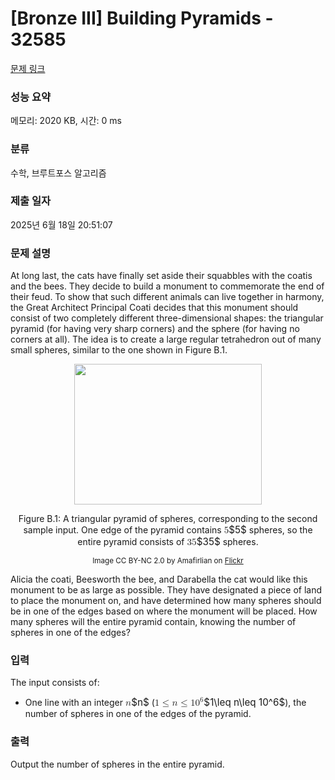 # [Bronze III] Building Pyramids - 32585 

[문제 링크](https://www.acmicpc.net/problem/32585) 

### 성능 요약

메모리: 2020 KB, 시간: 0 ms

### 분류

수학, 브루트포스 알고리즘

### 제출 일자

2025년 6월 18일 20:51:07

### 문제 설명

<p>At long last, the cats have finally set aside their squabbles with the coatis and the bees. They decide to build a monument to commemorate the end of their feud. To show that such different animals can live together in harmony, the Great Architect Principal Coati decides that this monument should consist of two completely different three-dimensional shapes: the triangular pyramid (for having very sharp corners) and the sphere (for having no corners at all). The idea is to create a large regular tetrahedron out of many small spheres, similar to the one shown in Figure B.1.</p>

<p style="text-align: center;"><img alt="" src="https://upload.acmicpc.net/1fa91653-a93c-429a-ac21-e0a114ccfcdb/-/preview/" style="width: 300px; height: 225px;"></p>

<p style="text-align: center;">Figure B.1: A triangular pyramid of spheres, corresponding to the second sample input. One edge of the pyramid contains <mjx-container class="MathJax" jax="CHTML" style="font-size: 109%; position: relative;"><mjx-math class="MJX-TEX" aria-hidden="true"><mjx-mn class="mjx-n"><mjx-c class="mjx-c35"></mjx-c></mjx-mn></mjx-math><mjx-assistive-mml unselectable="on" display="inline"><math xmlns="http://www.w3.org/1998/Math/MathML"><mn>5</mn></math></mjx-assistive-mml><span aria-hidden="true" class="no-mathjax mjx-copytext">$5$</span></mjx-container> spheres, so the entire pyramid consists of <mjx-container class="MathJax" jax="CHTML" style="font-size: 109%; position: relative;"><mjx-math class="MJX-TEX" aria-hidden="true"><mjx-mn class="mjx-n"><mjx-c class="mjx-c33"></mjx-c><mjx-c class="mjx-c35"></mjx-c></mjx-mn></mjx-math><mjx-assistive-mml unselectable="on" display="inline"><math xmlns="http://www.w3.org/1998/Math/MathML"><mn>35</mn></math></mjx-assistive-mml><span aria-hidden="true" class="no-mathjax mjx-copytext">$35$</span></mjx-container> spheres.</p>

<p style="text-align: center;"><small>Image CC BY-NC 2.0 by Amafirlian on <a href="https://www.flickr.com/photos/amafirlian/355893316">Flickr</a></small></p>

<p>Alicia the coati, Beesworth the bee, and Darabella the cat would like this monument to be as large as possible. They have designated a piece of land to place the monument on, and have determined how many spheres should be in one of the edges based on where the monument will be placed. How many spheres will the entire pyramid contain, knowing the number of spheres in one of the edges?</p>

### 입력 

 <p>The input consists of:</p>

<ul>
	<li>One line with an integer <mjx-container class="MathJax" jax="CHTML" style="font-size: 109%; position: relative;"><mjx-math class="MJX-TEX" aria-hidden="true"><mjx-mi class="mjx-i"><mjx-c class="mjx-c1D45B TEX-I"></mjx-c></mjx-mi></mjx-math><mjx-assistive-mml unselectable="on" display="inline"><math xmlns="http://www.w3.org/1998/Math/MathML"><mi>n</mi></math></mjx-assistive-mml><span aria-hidden="true" class="no-mathjax mjx-copytext">$n$</span></mjx-container> (<mjx-container class="MathJax" jax="CHTML" style="font-size: 109%; position: relative;"><mjx-math class="MJX-TEX" aria-hidden="true"><mjx-mn class="mjx-n"><mjx-c class="mjx-c31"></mjx-c></mjx-mn><mjx-mo class="mjx-n" space="4"><mjx-c class="mjx-c2264"></mjx-c></mjx-mo><mjx-mi class="mjx-i" space="4"><mjx-c class="mjx-c1D45B TEX-I"></mjx-c></mjx-mi><mjx-mo class="mjx-n" space="4"><mjx-c class="mjx-c2264"></mjx-c></mjx-mo><mjx-msup space="4"><mjx-mn class="mjx-n"><mjx-c class="mjx-c31"></mjx-c><mjx-c class="mjx-c30"></mjx-c></mjx-mn><mjx-script style="vertical-align: 0.393em;"><mjx-mn class="mjx-n" size="s"><mjx-c class="mjx-c36"></mjx-c></mjx-mn></mjx-script></mjx-msup></mjx-math><mjx-assistive-mml unselectable="on" display="inline"><math xmlns="http://www.w3.org/1998/Math/MathML"><mn>1</mn><mo>≤</mo><mi>n</mi><mo>≤</mo><msup><mn>10</mn><mn>6</mn></msup></math></mjx-assistive-mml><span aria-hidden="true" class="no-mathjax mjx-copytext">$1\leq n\leq 10^6$</span></mjx-container>), the number of spheres in one of the edges of the pyramid.</li>
</ul>

### 출력 

 <p>Output the number of spheres in the entire pyramid.</p>

